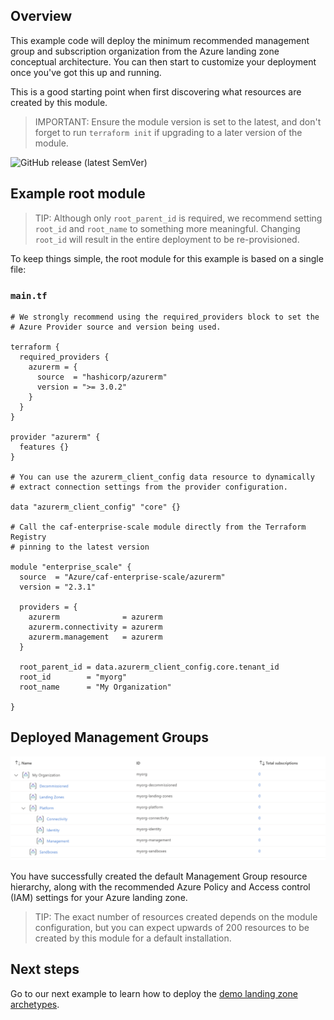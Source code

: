 <!-- markdownlint-disable first-line-h1 -->
## Overview

This example code will deploy the minimum recommended management group and subscription organization from the Azure landing zone conceptual architecture.
You can then start to customize your deployment once you've got this up and running.

This is a good starting point when first discovering what resources are created by this module.

> IMPORTANT: Ensure the module version is set to the latest, and don't forget to run `terraform init` if upgrading to a later version of the module.

![GitHub release (latest SemVer)](https://img.shields.io/github/v/release/Azure/terraform-azurerm-caf-enterprise-scale?style=flat&logo=github)

## Example root module

> TIP: Although only `root_parent_id` is required, we recommend setting `root_id` and `root_name` to something more meaningful. Changing `root_id` will result in the entire deployment to be re-provisioned.

To keep things simple, the root module for this example is based on a single file:

### `main.tf`

```hcl
# We strongly recommend using the required_providers block to set the
# Azure Provider source and version being used.

terraform {
  required_providers {
    azurerm = {
      source  = "hashicorp/azurerm"
      version = ">= 3.0.2"
    }
  }
}

provider "azurerm" {
  features {}
}

# You can use the azurerm_client_config data resource to dynamically
# extract connection settings from the provider configuration.

data "azurerm_client_config" "core" {}

# Call the caf-enterprise-scale module directly from the Terraform Registry
# pinning to the latest version

module "enterprise_scale" {
  source  = "Azure/caf-enterprise-scale/azurerm"
  version = "2.3.1"

  providers = {
    azurerm              = azurerm
    azurerm.connectivity = azurerm
    azurerm.management   = azurerm
  }

  root_parent_id = data.azurerm_client_config.core.tenant_id
  root_id        = "myorg"
  root_name      = "My Organization"

}
```

## Deployed Management Groups

![Deploy-Default-Configuration](media/examples-deploy-default-configuration.png)

You have successfully created the default Management Group resource hierarchy, along with the recommended Azure Policy and Access control (IAM) settings for your Azure landing zone.

> TIP: The exact number of resources created depends on the module configuration, but you can expect upwards of 200 resources to be created by this module for a default installation.

## Next steps

Go to our next example to learn how to deploy the [demo landing zone archetypes](%5BExamples%5D-Deploy-Demo-Landing-Zone-Archetypes).

